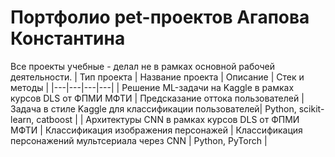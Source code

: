 # Портфолио pet-проектов Агапова Константина

Все проекты учебные - делал не в рамках основной рабочей деятельности.
| Тип проекта | Название проекта | Описание | Стек и методы    |
|---|---|---|---|
| Решение ML-задачи на Kaggle в рамках курсов DLS от ФПМИ МФТИ | Предсказание оттока пользователей    | Задача в стиле Kaggle для классификации пользователей| Python, scikit-learn, catboost |
|  Архитектуры CNN в рамках курсов DLS от ФПМИ МФТИ    | Классификация изображения персонажей    | Классификация персонажений мультсериала через CNN | Python, PyTorch |
